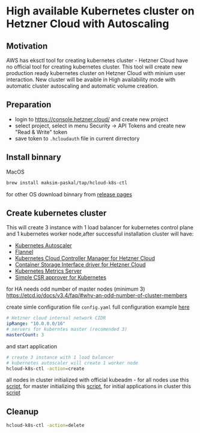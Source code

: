 # High available Kubernetes cluster on Hetzner Cloud with Autoscaling
## Motivation
AWS has eksctl tool for creating kubernetes cluster - Hetzner Cloud have no official tool for creating kubernetes cluster. This tool will create new production ready kubernetes cluster on Hetzner Cloud with minium user interaction. New cluster will be avaible in High availability mode with automatic cluster autoscaling and automatic volume creation.

## Preparation
- login to https://console.hetzner.cloud/ and create new project
- select project, select in menu Security -> API Tokens and create new "Read & Write" token
- save token to `.hcloudauth` file in current dirrectory

## Install binnary
MacOS
```bash
brew install maksim-paskal/tap/hcloud-k8s-ctl
```
for other OS download binnary from [release pages](https://github.com/maksim-paskal/hcloud-k8s-ctl/releases)
## Create kubernetes cluster
This will create 3 instance with 1 load balancer for kubernetes control plane and 1 kubernetes worker node,after successful installation cluster will have:
- [Kubernetes Autoscaler](https://github.com/kubernetes/autoscaler/releases/tag/cluster-autoscaler-1.21.0)
- [Flannel](https://github.com/flannel-io/flannel)
- [Kubernetes Cloud Controller Manager for Hetzner Cloud](https://github.com/hetznercloud/hcloud-cloud-controller-manager)
- [Container Storage Interface driver for Hetzner Cloud](https://github.com/hetznercloud/csi-driver)
- [Kubernetes Metrics Server](https://github.com/kubernetes-sigs/metrics-server)
- [Simple CSR approver for Kubernetes](https://github.com/kontena/kubelet-rubber-stamp)

for HA needs odd number of master nodes (minimum 3) https://etcd.io/docs/v3.4/faq/#why-an-odd-number-of-cluster-members

create simle configuration file `config.yaml` full configuration example [here](https://github.com/maksim-paskal/hcloud-k8s-ctl/blob/main/examples/config-full.yaml)
```yaml
# Hetzner cloud internal network CIDR
ipRange: "10.0.0.0/16"
# servers for kuberntes master (recomended 3)
masterCount: 3
```
and start application
```bash
# create 3 instance with 1 load balancer
# kubernetes autoscaler will create 1 worker node
hcloud-k8s-ctl -action=create
```
all nodes in cluster initialized with official kubeadm - for all nodes use this [script](https://github.com/maksim-paskal/hcloud-k8s-ctl/blob/main/scripts/common-install.sh), for master initializing this [script](https://github.com/maksim-paskal/hcloud-k8s-ctl/blob/main/scripts/init-master.sh), for initial applications in cluster this [script](https://github.com/maksim-paskal/hcloud-k8s-ctl/blob/main/scripts/post-install.sh) 

## Cleanup
```bash
hcloud-k8s-ctl -action=delete
```

